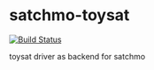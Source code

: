satchmo-toysat
==============

[![Build Status](https://secure.travis-ci.org/msakai/satchmo-toysat.png?branch=master)](http://travis-ci.org/msakai/satchmo-toysat)

toysat driver as backend for satchmo
